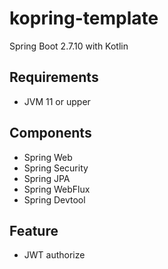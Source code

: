 # kopring-template

Spring Boot 2.7.10 with Kotlin

## Requirements

- JVM 11 or upper

## Components

- Spring Web
- Spring Security
- Spring JPA
- Spring WebFlux
- Spring Devtool

## Feature

- JWT authorize
